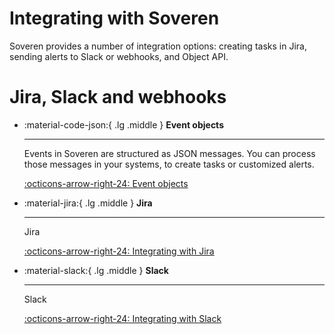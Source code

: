 # Integrating with Soveren

Soveren provides a number of integration options: creating tasks in Jira, sending alerts to Slack or webhooks, and Object API.

# Jira, Slack and webhooks

<div class="grid cards" markdown>

-   :material-code-json:{ .lg .middle } __Event objects__

    ---

    Events in Soveren are structured as JSON messages. You can process those messages in your systems, to create tasks or customized alerts.

    [:octicons-arrow-right-24: Event objects](event-objects/)

</div>

<div class="grid cards" markdown>

-   :material-jira:{ .lg .middle } __Jira__

    ---

    Jira

    [:octicons-arrow-right-24: Integrating with Jira](jira/)

-   :material-slack:{ .lg .middle } __Slack__

    ---

    Slack

    [:octicons-arrow-right-24: Integrating with Slack](slack/)

</div>